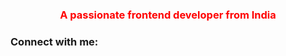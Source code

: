 <h3 align="center" style="color: red">A passionate frontend developer from India</h3>

<h3 align="left">Connect with me:</h3>
<p align="left">
</p>

